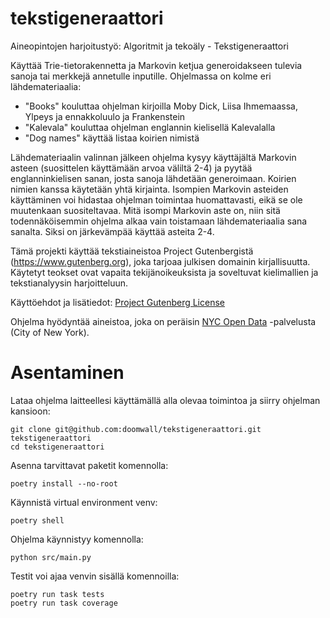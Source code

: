 # tekstigeneraattori
Aineopintojen harjoitustyö: Algoritmit ja tekoäly - Tekstigeneraattori

Käyttää Trie-tietorakennetta ja Markovin ketjua generoidakseen tulevia sanoja tai merkkejä annetulle inputille. Ohjelmassa on kolme eri lähdemateriaalia:
- "Books" kouluttaa ohjelman kirjoilla Moby Dick, Liisa Ihmemaassa, Ylpeys ja ennakkoluulo ja Frankenstein
- "Kalevala" kouluttaa ohjelman englannin kielisellä Kalevalalla
- "Dog names" käyttää listaa koirien nimistä

Lähdemateriaalin valinnan jälkeen ohjelma kysyy käyttäjältä Markovin asteen (suosittelen käyttämään arvoa väliltä 2-4) ja pyytää englanninkielisen sanan, josta sanoja lähdetään generoimaan. Koirien nimien kanssa käytetään yhtä kirjainta. Isompien Markovin asteiden käyttäminen voi hidastaa ohjelman toimintaa huomattavasti, eikä se ole muutenkaan suositeltavaa. Mitä isompi Markovin aste on, niin sitä todennäköisemmin ohjelma alkaa vain toistamaan lähdemateriaalia sana sanalta. Siksi on järkevämpää käyttää asteita 2-4. 

Tämä projekti käyttää tekstiaineistoa Project Gutenbergistä (https://www.gutenberg.org), joka tarjoaa julkisen domainin kirjallisuutta. Käytetyt teokset ovat vapaita tekijänoikeuksista ja soveltuvat kielimallien ja tekstianalyysin harjoitteluun.

Käyttöehdot ja lisätiedot: [Project Gutenberg License](https://www.gutenberg.org/policy/license.html)

Ohjelma hyödyntää aineistoa, joka on peräisin [NYC Open Data](https://opendata.cityofnewyork.us/) -palvelusta (City of New York).

# Asentaminen

Lataa ohjelma laitteellesi käyttämällä alla olevaa toimintoa ja siirry ohjelman kansioon: 
```
git clone git@github.com:doomwall/tekstigeneraattori.git tekstigeneraattori
cd tekstigeneraattori
```

Asenna tarvittavat paketit komennolla: 
```
poetry install --no-root
```

Käynnistä virtual environment venv:
```
poetry shell
```

Ohjelma käynnistyy komennolla:
```
python src/main.py
```

Testit voi ajaa venvin sisällä komennoilla:
```
poetry run task tests
poetry run task coverage
```